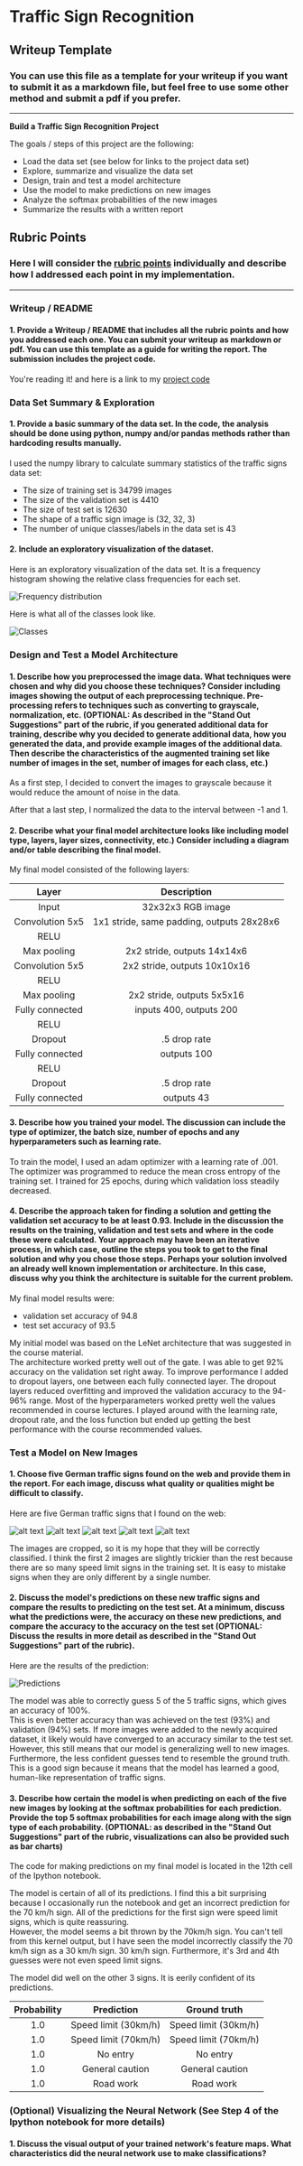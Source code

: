 # **Traffic Sign Recognition**

## Writeup Template

### You can use this file as a template for your writeup if you want to submit it as a markdown file, but feel free to use some other method and submit a pdf if you prefer.

---

**Build a Traffic Sign Recognition Project**

The goals / steps of this project are the following:
* Load the data set (see below for links to the project data set)
* Explore, summarize and visualize the data set
* Design, train and test a model architecture
* Use the model to make predictions on new images
* Analyze the softmax probabilities of the new images
* Summarize the results with a written report


[//]: # (Image References)

[image1]: ./examples/visualization.jpg "Visualization"
[image2]: ./examples/grayscale.jpg "Grayscaling"
[image3]: ./examples/random_noise.jpg "Random Noise"
[image4]: ./examples/placeholder.png "Traffic Sign 1"
[image5]: ./examples/placeholder.png "Traffic Sign 2"
[image6]: ./examples/placeholder.png "Traffic Sign 3"
[image7]: ./examples/placeholder.png "Traffic Sign 4"
[image8]: ./examples/placeholder.png "Traffic Sign 5"

## Rubric Points
### Here I will consider the [rubric points](https://review.udacity.com/#!/rubrics/481/view) individually and describe how I addressed each point in my implementation.  

---
### Writeup / README

#### 1. Provide a Writeup / README that includes all the rubric points and how you addressed each one. You can submit your writeup as markdown or pdf. You can use this template as a guide for writing the report. The submission includes the project code.

You're reading it! and here is a link to my [project code](https://github.com/udacity/CarND-Traffic-Sign-Classifier-Project/blob/master/Traffic_Sign_Classifier.ipynb)

### Data Set Summary & Exploration

#### 1. Provide a basic summary of the data set. In the code, the analysis should be done using python, numpy and/or pandas methods rather than hardcoding results manually.

I used the numpy library to calculate summary statistics of the traffic
signs data set:

* The size of training set is 34799 images
* The size of the validation set is 4410
* The size of test set is 12630
* The shape of a traffic sign image is (32, 32, 3)
* The number of unique classes/labels in the data set is 43

#### 2. Include an exploratory visualization of the dataset.

Here is an exploratory visualization of the data set. It is a frequency
histogram showing the relative class frequencies for each set.

![Frequency distribution](./histogram.png)

Here is what all of the classes look like.

![Classes](./signs.png)

### Design and Test a Model Architecture

#### 1. Describe how you preprocessed the image data. What techniques were chosen and why did you choose these techniques? Consider including images showing the output of each preprocessing technique. Pre-processing refers to techniques such as converting to grayscale, normalization, etc. (OPTIONAL: As described in the "Stand Out Suggestions" part of the rubric, if you generated additional data for training, describe why you decided to generate additional data, how you generated the data, and provide example images of the additional data. Then describe the characteristics of the augmented training set like number of images in the set, number of images for each class, etc.)

As a first step, I decided to convert the images to grayscale because it would reduce the
amount of noise in the data.

After that  a last step, I normalized the data to the interval between -1 and 1.


#### 2. Describe what your final model architecture looks like including model type, layers, layer sizes, connectivity, etc.) Consider including a diagram and/or table describing the final model.

My final model consisted of the following layers:

| Layer         		|     Description	        					|
|:---------------------:|:---------------------------------------------:|
| Input         		| 32x32x3 RGB image   							|
| Convolution 5x5     	| 1x1 stride, same padding, outputs 28x28x6 	|
| RELU					|												|
| Max pooling	      	| 2x2 stride, outputs 14x14x6 				|
| Convolution 5x5	    | 2x2 stride, outputs 10x10x16      							|
| RELU					|												|
| Max pooling	      	| 2x2 stride, outputs 5x5x16 				|
| Fully connected		| inputs 400, outputs 200        									|
| RELU					|												|
| Dropout					|	.5 drop rate											|
| Fully connected		| outputs 100        									|
| RELU					|												|
| Dropout					|	.5 drop rate											|
| Fully connected		| outputs 43        									|


#### 3. Describe how you trained your model. The discussion can include the type of optimizer, the batch size, number of epochs and any hyperparameters such as learning rate.

To train the model, I used an adam optimizer with a learning rate of .001.  The optimizer was
programmed to reduce the mean cross entropy of the training set.  I trained for 25 epochs, during
which validation loss steadily decreased.

#### 4. Describe the approach taken for finding a solution and getting the validation set accuracy to be at least 0.93. Include in the discussion the results on the training, validation and test sets and where in the code these were calculated. Your approach may have been an iterative process, in which case, outline the steps you took to get to the final solution and why you chose those steps. Perhaps your solution involved an already well known implementation or architecture. In this case, discuss why you think the architecture is suitable for the current problem.

My final model results were:
* validation set accuracy of 94.8
* test set accuracy of 93.5

My initial model was based on the LeNet architecture that was suggested in the course material.  
The architecture worked pretty well out of the gate.  I was able to get 92% accuracy on the
validation set right away.  To improve performance I added to dropout layers, one between each
fully connected layer.  The dropout layers reduced overfitting and improved the validation
accuracy to the 94-96% range.  Most of the hyperparameters worked pretty well the values
recommended in course lectures.  I played around with the learning rate, dropout rate, and the
loss function but ended up getting the best performance with the course recommended values.

### Test a Model on New Images

#### 1. Choose five German traffic signs found on the web and provide them in the report. For each image, discuss what quality or qualities might be difficult to classify.

Here are five German traffic signs that I found on the web:

![alt text](web1.png) ![alt text](web2.png) ![alt text](web3.png)
![alt text](web6.png) ![alt text](web5.png)

The images are cropped, so it is my hope that they will be correctly classified.  I think the first 2 images are slightly
trickier than the rest because there are so many speed limit signs in the training set. It is easy to mistake signs when
they are only different by a single number.

#### 2. Discuss the model's predictions on these new traffic signs and compare the results to predicting on the test set. At a minimum, discuss what the predictions were, the accuracy on these new predictions, and compare the accuracy to the accuracy on the test set (OPTIONAL: Discuss the results in more detail as described in the "Stand Out Suggestions" part of the rubric).

Here are the results of the prediction:

![Predictions](prediction.png)

The model was able to correctly guess 5 of the 5 traffic signs, which gives an accuracy of 100%.  
This is even better accuracy than was achieved on the test (93%) and validation (94%) sets.  If more
images were added to the newly acquired dataset, it likely would have converged to an accuracy similar
to the test set.  However, this still means that our model is generalizing well to new images.
Furthermore, the less confident guesses tend to resemble the ground truth.  
This is a good sign because it means that the model has learned a good, human-like
representation of traffic signs.

#### 3. Describe how certain the model is when predicting on each of the five new images by looking at the softmax probabilities for each prediction. Provide the top 5 softmax probabilities for each image along with the sign type of each probability. (OPTIONAL: as described in the "Stand Out Suggestions" part of the rubric, visualizations can also be provided such as bar charts)

The code for making predictions on my final model is located in the 12th cell of the Ipython notebook.

The model is certain of all of its predictions.  I find this a bit surprising
because I occasionally run the notebook and get an incorrect prediction for the 70 km/h sign.
All of the predictions for the first sign were speed limit signs, which is quite reassuring.  
However, the model seems a bit thrown by the 70km/h sign.  You can't tell from this kernel output,
but I have seen the model incorrectly classify the 70 km/h sign as a 30 km/h sign.
30 km/h sign. Furthermore, it's 3rd and 4th guesses were not even speed limit signs.  

The model did well on the other 3 signs.  It is eerily confident of its predictions.

| Probability         	|     Prediction	        					| Ground truth |
|:---------------------:|:---------------------------------------------:|:------------------:|
| 1.0         			| Speed limit (30km/h)   									| Speed limit (30km/h)  |
| 1.0     				| Speed limit (70km/h)   | Speed limit (70km/h) |
| 1.0					| No entry | No entry |
| 1.0	      			| General caution | General caution |
| 1.0				    | Road work | Road work |


### (Optional) Visualizing the Neural Network (See Step 4 of the Ipython notebook for more details)
#### 1. Discuss the visual output of your trained network's feature maps. What characteristics did the neural network use to make classifications?

